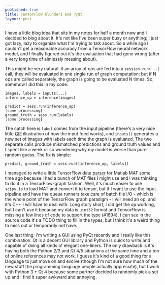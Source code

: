 ```yaml
---
published: true
title: TensorFlow blunders and PyQt
layout: post
---
```

I have a little blog idea that sits in my notes for half a month now and I decided to blog about it. It's not like I've been super busy or anything; I just got lazy, lazy to organize what I'm trying to talk about. So a while ago I couldn't get a reasonable accuracy from a TensorFlow neural network model, and I finally figured out it's the evaluation that had gone wrong (after a very long time of aimlessly messing about).

This might be very natural: if an array of ops are fed into a `session.run(...)` call, they will be evaluated in one single run of graph computation; but if N ops are called separately, the graph is going to be evaluated N times. So, somehow I did this in my code:

```
images, labels = inputs(...)
inference_op = inference(images)
...
predict = sess.run(inference_op)
[some processing]
ground_truth = sess.run(labels)
[some processing]
```

The catch here is `label` comes from the input pipeline (there's a very nice little [GIF](https://www.tensorflow.org/versions/r0.10/how_tos/reading_data/index.html#creating-threads-to-prefetch-using-queuerunner-objects) illustration of how the input feed works), and `inputs()` generates a new set of images with labels each time the graph is evaluated. The two separate calls produce mismatched predictions and ground truth values and I spent like a week or so wondering why my model is worse than pure random guess. The fix is simple:

```
predict, ground_truth = sess.run([inference_op, labels])
```

I managed to write a little TensorFlow data [parser](https://github.com/kwanz/tf-mat-parser) for Matlab MAT some time ago because I had a bunch of MAT files I might use and I was thinking to do it in a TensorFlow-graph fashion. Well, it's much easier to use `scipy.io` to load MAT and convert it to tensor, but if I want to use the input pipeline and have the queue runners take care of batch file I/O - which is the whole point of the TensorFlow graph paradigm - I will need an op, and it's C++ I will have to deal with. Long story short, I did get the op working, but I can't use it because my data is `uint32` format and TensorFlow is missing a few lines of code to support the type ([#1894](https://github.com/tensorflow/tensorflow/issues/1894)). I can see in the source code it's a TODO thing to fill in the types, but I think it's a weird thing to miss out or temporarily not have.

One last thing: I'm writing a GUI using PyQt recently and I really like this combination. Qt is a decent GUI library and Python is quick to write and capable of doing all kinds of elegant one-liners. The only drawback is it's having both the Python 2/3 and Qt 4/5 situations at the same time and a ton of online references may not work. I guess it's kind of a good thing for a language to just move on and evolve (though I'm not sure how much of the new stuff the programming language people actually appreciate), but I work with Python 3 + Qt 4 because some partner decided to randomly pick a set up and I find it super awkward and annoying.
